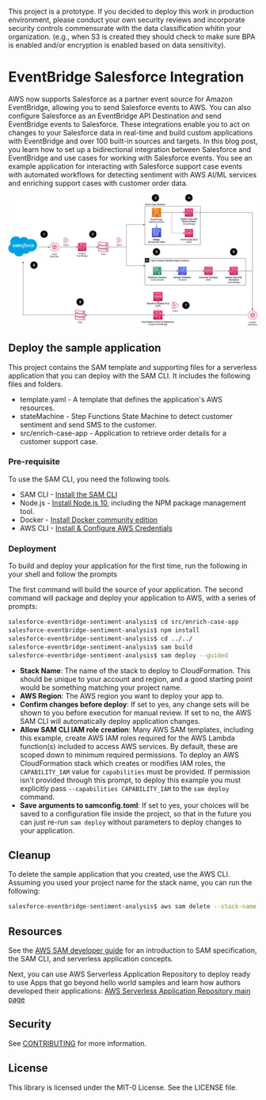 This project is a prototype. If you decided to deploy this work in production environment, please conduct your own security reviews and incorporate security controls commensurate with the data classification whitin your organization. (e.g., when S3 is created they should check to make sure BPA is enabled and/or encryption is enabled based on data sensitivity).

# EventBridge Salesforce Integration

AWS now supports Salesforce as a partner event source for Amazon EventBridge, allowing you to send Salesforce events to AWS. You can also configure Salesforce as an EventBridge API Destination and send EventBridge events to Salesforce. These integrations enable you to act on changes to your Salesforce data in real-time and build custom applications with EventBridge and over 100 built-in sources and targets.
In this blog post, you learn how to set up a bidirectional integration between Salesforce and EventBridge and use cases for working with Salesforce events. You see an example application for interacting with Salesforce support case events with automated workflows for detecting sentiment with AWS AI/ML services and enriching support cases with customer order data.

![Architecture](Salesforce-EventBridge-Integration.png)

## Deploy the sample application

This project contains the SAM template and supporting files for a serverless application that you can deploy with the SAM CLI. It includes the following files and folders.

- template.yaml - A template that defines the application's AWS resources.
- stateMachine - Step Functions State Machine to detect customer sentiment and send SMS to the customer.
- src/enrich-case-app - Application to retrieve order details for a customer support case.

### Pre-requisite
To use the SAM CLI, you need the following tools.

* SAM CLI - [Install the SAM CLI](https://docs.aws.amazon.com/serverless-application-model/latest/developerguide/serverless-sam-cli-install.html)
* Node.js - [Install Node.js 10](https://nodejs.org/en/), including the NPM package management tool.
* Docker - [Install Docker community edition](https://hub.docker.com/search/?type=edition&offering=community)
* AWS CLI - [Install & Configure AWS Credentials](https://docs.aws.amazon.com/cli/latest/userguide/cli-chap-configure.html)

### Deployment
To build and deploy your application for the first time, run the following in your shell and follow the prompts

The first command will build the source of your application. The second command will package and deploy your application to AWS, with a series of prompts:

```bash
salesforce-eventbridge-sentiment-analysis$ cd src/enrich-case-app
salesforce-eventbridge-sentiment-analysis$ npm install
salesforce-eventbridge-sentiment-analysis$ cd ../../
salesforce-eventbridge-sentiment-analysis$ sam build
salesforce-eventbridge-sentiment-analysis$ sam deploy --guided
```

* **Stack Name**: The name of the stack to deploy to CloudFormation. This should be unique to your account and region, and a good starting point would be something matching your project name.
* **AWS Region**: The AWS region you want to deploy your app to.
* **Confirm changes before deploy**: If set to yes, any change sets will be shown to you before execution for manual review. If set to no, the AWS SAM CLI will automatically deploy application changes.
* **Allow SAM CLI IAM role creation**: Many AWS SAM templates, including this example, create AWS IAM roles required for the AWS Lambda function(s) included to access AWS services. By default, these are scoped down to minimum required permissions. To deploy an AWS CloudFormation stack which creates or modifies IAM roles, the `CAPABILITY_IAM` value for `capabilities` must be provided. If permission isn't provided through this prompt, to deploy this example you must explicitly pass `--capabilities CAPABILITY_IAM` to the `sam deploy` command.
* **Save arguments to samconfig.toml**: If set to yes, your choices will be saved to a configuration file inside the project, so that in the future you can just re-run `sam deploy` without parameters to deploy changes to your application.

## Cleanup

To delete the sample application that you created, use the AWS CLI. Assuming you used your project name for the stack name, you can run the following:

```bash
salesforce-eventbridge-sentiment-analysis$ aws sam delete --stack-name <stack name>
```

## Resources

See the [AWS SAM developer guide](https://docs.aws.amazon.com/serverless-application-model/latest/developerguide/what-is-sam.html) for an introduction to SAM specification, the SAM CLI, and serverless application concepts.

Next, you can use AWS Serverless Application Repository to deploy ready to use Apps that go beyond hello world samples and learn how authors developed their applications: [AWS Serverless Application Repository main page](https://aws.amazon.com/serverless/serverlessrepo/)

## Security

See [CONTRIBUTING](CONTRIBUTING.md#security-issue-notifications) for more information.

## License

This library is licensed under the MIT-0 License. See the LICENSE file.